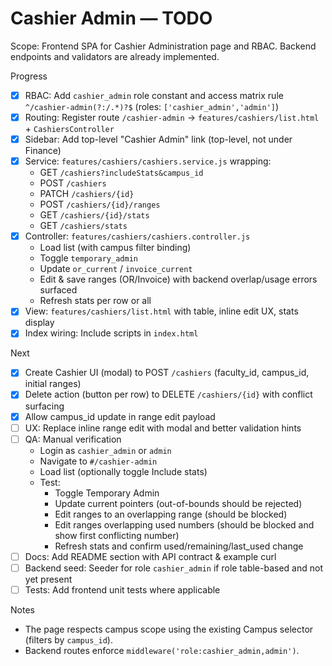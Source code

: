# Cashier Admin — TODO

Scope: Frontend SPA for Cashier Administration page and RBAC. Backend endpoints and validators are already implemented.

Progress
- [x] RBAC: Add `cashier_admin` role constant and access matrix rule `^/cashier-admin(?:/.*)?$` (roles: `['cashier_admin','admin']`)
- [x] Routing: Register route `/cashier-admin` → `features/cashiers/list.html` + `CashiersController`
- [x] Sidebar: Add top-level "Cashier Admin" link (top-level, not under Finance)
- [x] Service: `features/cashiers/cashiers.service.js` wrapping:
  - GET `/cashiers?includeStats&campus_id`
  - POST `/cashiers`
  - PATCH `/cashiers/{id}`
  - POST `/cashiers/{id}/ranges`
  - GET `/cashiers/{id}/stats`
  - GET `/cashiers/stats`
- [x] Controller: `features/cashiers/cashiers.controller.js`
  - Load list (with campus filter binding)
  - Toggle `temporary_admin`
  - Update `or_current` / `invoice_current`
  - Edit & save ranges (OR/Invoice) with backend overlap/usage errors surfaced
  - Refresh stats per row or all
- [x] View: `features/cashiers/list.html` with table, inline edit UX, stats display
- [x] Index wiring: Include scripts in `index.html`

Next
- [x] Create Cashier UI (modal) to POST `/cashiers` (faculty_id, campus_id, initial ranges)
- [x] Delete action (button per row) to DELETE `/cashiers/{id}` with conflict surfacing
- [x] Allow campus_id update in range edit payload
- [ ] UX: Replace inline range edit with modal and better validation hints
- [ ] QA: Manual verification
  - Login as `cashier_admin` or `admin`
  - Navigate to `#/cashier-admin`
  - Load list (optionally toggle Include stats)
  - Test:
    - Toggle Temporary Admin
    - Update current pointers (out-of-bounds should be rejected)
    - Edit ranges to an overlapping range (should be blocked)
    - Edit ranges overlapping used numbers (should be blocked and show first conflicting number)
    - Refresh stats and confirm used/remaining/last_used change
- [ ] Docs: Add README section with API contract & example curl
- [ ] Backend seed: Seeder for role `cashier_admin` if role table-based and not yet present
- [ ] Tests: Add frontend unit tests where applicable

Notes
- The page respects campus scope using the existing Campus selector (filters by `campus_id`).
- Backend routes enforce `middleware('role:cashier_admin,admin')`.
